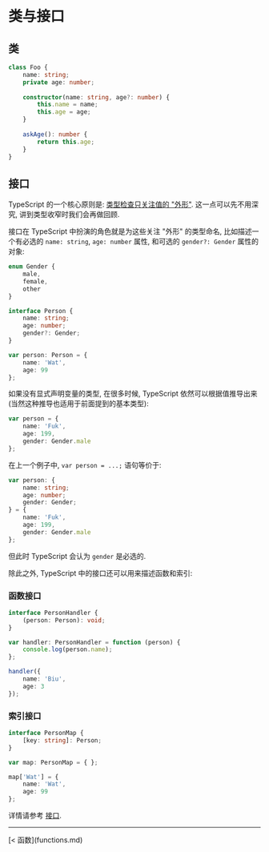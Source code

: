 # 类与接口

## 类

```ts
class Foo {
    name: string;
    private age: number;
    
    constructor(name: string, age?: number) {
        this.name = name;
        this.age = age;
    }
    
    askAge(): number {
        return this.age;
    }
}
```

## 接口

TypeScript 的一个核心原则是: [类型检查只关注值的 "外形"](http://www.typescriptlang.org/Handbook#interfaces). 这一点可以先不用深究, 讲到类型收窄时我们会再做回顾.

接口在 TypeScript 中扮演的角色就是为这些关注 "外形" 的类型命名, 比如描述一个有必选的 `name: string`, `age: number` 属性, 和可选的 `gender?: Gender` 属性的对象:

```ts
enum Gender {
    male,
    female,
    other
}

interface Person {
    name: string;
    age: number;
    gender?: Gender;
}

var person: Person = {
    name: 'Wat',
    age: 99
};
```

如果没有显式声明变量的类型, 在很多时候, TypeScript 依然可以根据值推导出来 (当然这种推导也适用于前面提到的基本类型):

```ts
var person = {
    name: 'Fuk',
    age: 199,
    gender: Gender.male
};
```

在上一个例子中, `var person = ...;` 语句等价于:

```ts
var person: {
    name: string;
    age: number;
    gender: Gender;
} = {
    name: 'Fuk',
    age: 199,
    gender: Gender.male
};
```

但此时 TypeScript 会认为 `gender` 是必选的.

除此之外, TypeScript 中的接口还可以用来描述函数和索引:

### 函数接口

```ts
interface PersonHandler {
    (person: Person): void;
}

var handler: PersonHandler = function (person) {
    console.log(person.name);
};

handler({
    name: 'Biu',
    age: 3
});

```

### 索引接口

```ts
interface PersonMap {
    [key: string]: Person;
}

var map: PersonMap = { };

map['Wat'] = {
    name: 'Wat',
    age: 99
};
```

详情请参考 [接口](features/interfaces.md).

---

<div style="position: absolute;">[< 函数](functions.md)</div>

<!-- <div style="text-align: right;">[ >](.md)</div> -->
